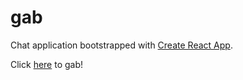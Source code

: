 # gab

Chat application bootstrapped with <a href="http://example.com/" target="_blank">Create React App</a>.

Click <a href="https://rossjbartlett.github.io/gab/" target="_blank">here</a> to gab!
